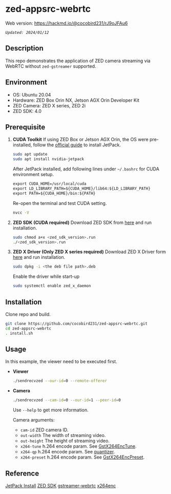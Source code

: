 # zed-appsrc-webrtc

Web version: https://hackmd.io/@cocobird231/rJ9oJFAu6

*`Updated: 2024/01/12`*

## Description
This repo demonstrates the application of ZED camera streaming via WebRTC without `zed-gstreamer` supported.

## Environment
- OS: Ubuntu 20.04
- Hardware: ZED Box Orin NX, Jetson AGX Orin Developer Kit
- ZED Camera: ZED X series, ZED 2i
- ZED SDK: 4.0

## Prerequisite
1. **CUDA Toolkit**
    If using ZED Box or Jetson AGX Orin, the OS were pre-installed, follow the [official guide](https://docs.nvidia.com/jetson/jetpack/install-jetpack/index.html) to install JetPack.
    ```bash
    sudo apt update
    sudo apt install nvidia-jetpack
    ```
    After JetPack installed, add following lines under `~/.bashrc` for CUDA environment setup.
    ```md
    export CUDA_HOME=/usr/local/cuda
    export LD_LIBRARY_PATH=${CUDA_HOME}/lib64:${LD_LIBRARY_PATH}
    export PATH=${CUDA_HOME}/bin:${PATH}
    ```
    Re-open the terminal and test CUDA setting.
    ```bash
    nvcc -V
    ```
2. **ZED SDK (CUDA required)**
    Download ZED SDK from [here](https://www.stereolabs.com/developers/release) and run installation.
    ```bash
    sudo chmod a+x <zed_sdk_version>.run
    ./<zed_sdk_version>.run
    ```
3. **ZED X Driver (Only ZED X series required)**
    Download ZED X Driver form [here](https://www.stereolabs.com/developers/release#drivers) and run installation.
    ```bash
    sudo dpkg -i <the deb file path>.deb
    ```
    Enable the driver while start-up
    ```bash
    sudo systemctl enable zed_x_daemon
    ```

## Installation
Clone repo and build.
```bash
git clone https://github.com/cocobird231/zed-appsrc-webrtc.git
cd zed-appsrc-webrtc
. install.sh
```

## Usage
In this example, the viewer need to be executed first.

- **Viewer**
    ```bash
    ./sendrecvzed --our-id=0 --remote-offerer
    ```

- **Camera**
    ```bash
    ./sendrecvzed --cam-id=0 --our-id=1 --peer-id=0
    ```
    Use `--help` to get more information.
    
    Camera arguments:
    - `cam-id`
        ZED camera ID.
    - `out-width`
        The width of streaming video.
    - `out-height`
        The height of streaming video.
    - `x264-tune`
        h.264 encode param. See [GstX264EncTune](https://gstreamer.freedesktop.org/documentation/x264/index.html#GstX264EncTune).
    - `x264-qp`
        h.264 encode param. See [quantizer](https://gstreamer.freedesktop.org/documentation/x264/index.html#x264enc:quantizer).
    - `x264-preset`
        h.264 encode param. See [GstX264EncPreset](https://gstreamer.freedesktop.org/documentation/x264/index.html#GstX264EncPreset).

## Reference
[JetPack Install](https://docs.nvidia.com/jetson/jetpack/install-jetpack/index.html)
[ZED SDK](https://www.stereolabs.com/developers/release)
[gstreamer-webrtc](https://github.com/GStreamer/gst-examples)
[x264enc](https://gstreamer.freedesktop.org/documentation/x264/index.html?gi-language=c)